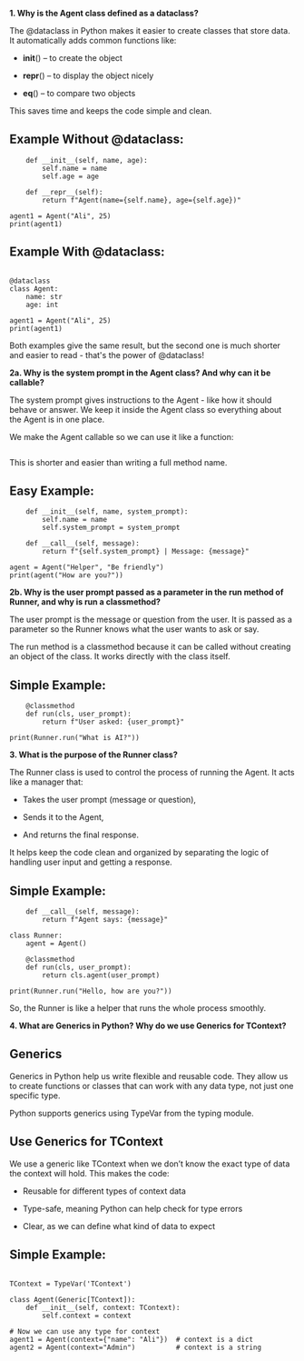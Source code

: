 **1. Why is the Agent class defined as a dataclass?**

The @dataclass in Python makes it easier to create classes that store data. It automatically adds common functions like:

- __init__() – to create the object

- __repr__() – to display the object nicely

- __eq__() – to compare two objects

This saves time and keeps the code simple and clean.

## Example Without @dataclass:

```class Agent:
    def __init__(self, name, age):
        self.name = name
        self.age = age

    def __repr__(self):
        return f"Agent(name={self.name}, age={self.age})"

agent1 = Agent("Ali", 25)
print(agent1)
```

## Example With @dataclass:

```from dataclasses import dataclass

@dataclass
class Agent:
    name: str
    age: int

agent1 = Agent("Ali", 25)
print(agent1)
```

Both examples give the same result, but the second one is much shorter and easier to read - that's the power of @dataclass!


**2a. Why is the system prompt in the Agent class? And why can it be callable?**

The system prompt gives instructions to the Agent - like how it should behave or answer. We keep it inside the Agent class so everything about the Agent is in one place.

We make the Agent callable so we can use it like a function:

```response = agent("Hello")
```

This is shorter and easier than writing a full method name.

## Easy Example:

```class Agent:
    def __init__(self, name, system_prompt):
        self.name = name
        self.system_prompt = system_prompt

    def __call__(self, message):
        return f"{self.system_prompt} | Message: {message}"

agent = Agent("Helper", "Be friendly")
print(agent("How are you?"))
```


**2b. Why is the user prompt passed as a parameter in the run method of Runner, and why is run a classmethod?**

The user prompt is the message or question from the user. It is passed as a parameter so the Runner knows what the user wants to ask or say.

The run method is a classmethod because it can be called without creating an object of the class. It works directly with the class itself.

## Simple Example:
```class Runner:
    @classmethod
    def run(cls, user_prompt):
        return f"User asked: {user_prompt}"

print(Runner.run("What is AI?"))
```

**3. What is the purpose of the Runner class?**

The Runner class is used to control the process of running the Agent. It acts like a manager that:

- Takes the user prompt (message or question),

- Sends it to the Agent,

- And returns the final response.

It helps keep the code clean and organized by separating the logic of handling user input and getting a response.

## Simple Example:
```lass Agent:
    def __call__(self, message):
        return f"Agent says: {message}"

class Runner:
    agent = Agent()

    @classmethod
    def run(cls, user_prompt):
        return cls.agent(user_prompt)

print(Runner.run("Hello, how are you?"))
```

So, the Runner is like a helper that runs the whole process smoothly.


**4. What are Generics in Python? Why do we use Generics for TContext?**

## Generics

Generics in Python help us write flexible and reusable code. They allow us to create functions or classes that can work with any data type, not just one specific type.

Python supports generics using TypeVar from the typing module.

## Use Generics for TContext

We use a generic like TContext when we don’t know the exact type of data the context will hold. This makes the code:

- Reusable for different types of context data

- Type-safe, meaning Python can help check for type errors

- Clear, as we can define what kind of data to expect

## Simple Example:
```from typing import TypeVar, Generic

TContext = TypeVar('TContext')

class Agent(Generic[TContext]):
    def __init__(self, context: TContext):
        self.context = context

# Now we can use any type for context
agent1 = Agent(context={"name": "Ali"})  # context is a dict
agent2 = Agent(context="Admin")          # context is a string
```
